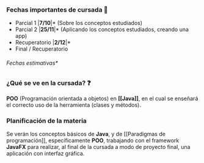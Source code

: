 ### **Fechas importantes de cursada** 📅

- Parcial 1 |**7/10**|* (Sobre los conceptos estudiados)
- Parcial 2 |**25/11**|* (Aplicando los conceptos estudiados, creando una app)
- Recuperatorio |**2/12**|*
- Final / Recuperatorio

###### Fechas estimativas*
### **¿Qué se ve en la cursada?** ❓
**POO** (Programación orientada a objetos) en **[[Java]]**, en el cual se enseñará el correcto uso de la herramienta (clases y métodos).

### **Planificación de la materia**
Se verán los conceptos básicos de **Java**, y de [[Paradigmas de programación]], específicamente **POO**, trabajando con el framework **JavaFX** para realizar, al final de la cursada a modo de proyecto final, una aplicación con interfaz gráfica.

